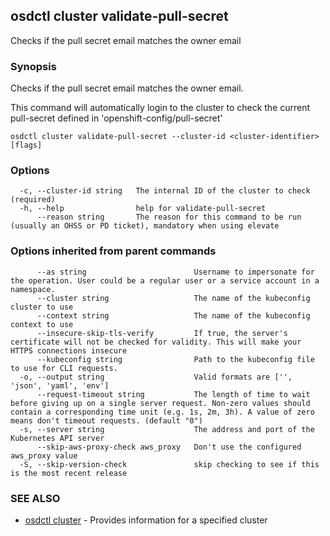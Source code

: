 ## osdctl cluster validate-pull-secret

Checks if the pull secret email matches the owner email

### Synopsis

Checks if the pull secret email matches the owner email.

This command will automatically login to the cluster to check the current pull-secret defined in 'openshift-config/pull-secret'


```
osdctl cluster validate-pull-secret --cluster-id <cluster-identifier> [flags]
```

### Options

```
  -c, --cluster-id string   The internal ID of the cluster to check (required)
  -h, --help                help for validate-pull-secret
      --reason string       The reason for this command to be run (usually an OHSS or PD ticket), mandatory when using elevate
```

### Options inherited from parent commands

```
      --as string                        Username to impersonate for the operation. User could be a regular user or a service account in a namespace.
      --cluster string                   The name of the kubeconfig cluster to use
      --context string                   The name of the kubeconfig context to use
      --insecure-skip-tls-verify         If true, the server's certificate will not be checked for validity. This will make your HTTPS connections insecure
      --kubeconfig string                Path to the kubeconfig file to use for CLI requests.
  -o, --output string                    Valid formats are ['', 'json', 'yaml', 'env']
      --request-timeout string           The length of time to wait before giving up on a single server request. Non-zero values should contain a corresponding time unit (e.g. 1s, 2m, 3h). A value of zero means don't timeout requests. (default "0")
  -s, --server string                    The address and port of the Kubernetes API server
      --skip-aws-proxy-check aws_proxy   Don't use the configured aws_proxy value
  -S, --skip-version-check               skip checking to see if this is the most recent release
```

### SEE ALSO

* [osdctl cluster](osdctl_cluster.md)	 - Provides information for a specified cluster

